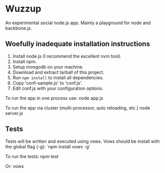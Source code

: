 # Wuzzup

An experimental social node.js app.  Mainly a playground for node and 
backbone.js.

## Woefully inadequate installation instructions

1. Install node.js (I recommend the excellent nvm tool).
1. Install npm.
1. Setup mongodb on your machine.
1. Download and extract tarball of this project.
1. Run `npm install` to install all dependencies.
1. Copy 'conf-sample.js' to 'conf.js'.
1. Edit conf.js with your configuration options.

To run the app in one process use:
    node app.js

To run the app via cluster (multi-processor, auto reloading, etc.)
    node server.js

## Tests

Tests will be written and executed using vows.  Vows should be install with the
global flag (-g): `npm install vows -g'

To run the tests:
    npm test

Or:
    vows
